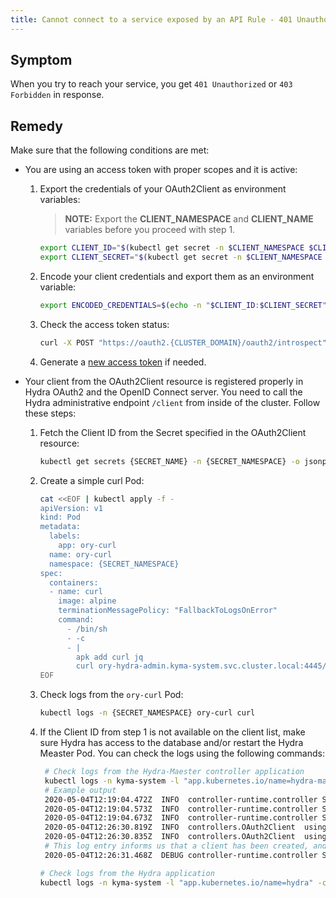 ```yaml
---
title: Cannot connect to a service exposed by an API Rule - 401 Unauthorized or 403 Forbidden
---
```


## Symptom

When you try to reach your service, you get `401 Unauthorized` or `403 Forbidden` in response.

## Remedy

Make sure that the following conditions are met:

- You are using an access token with proper scopes and it is active:

  1. Export the credentials of your OAuth2Client as environment variables:

      > **NOTE:** Export the **CLIENT_NAMESPACE** and **CLIENT_NAME** variables before you proceed with step 1.
      
      ```bash
      export CLIENT_ID="$(kubectl get secret -n $CLIENT_NAMESPACE $CLIENT_NAME -o jsonpath='{.data.client_id}' | base64 --decode)"
      export CLIENT_SECRET="$(kubectl get secret -n $CLIENT_NAMESPACE $CLIENT_NAME -o jsonpath='{.data.client_secret}' | base64 --decode)"
      ```

  2. Encode your client credentials and export them as an environment variable:

      ```bash
      export ENCODED_CREDENTIALS=$(echo -n "$CLIENT_ID:$CLIENT_SECRET" | base64)
      ```

  3. Check the access token status:

      ```bash
      curl -X POST "https://oauth2.{CLUSTER_DOMAIN}/oauth2/introspect" -H "Authorization: Basic $ENCODED_CREDENTIALS" -F "token={ACCESS_TOKEN}"
      ```

  4. Generate a [new access token](../../03-tutorials/00-api-exposure/apix-03-expose-and-secure-workload-oauth2.md#register-an-oauth2-client-and-get-tokens) if needed.

- Your client from the OAuth2Client resource is registered properly in Hydra OAuth2 and the OpenID Connect server. You need to call the Hydra administrative endpoint `/client` from inside of the cluster. Follow these steps:

  1. Fetch the Client ID from the Secret specified in the OAuth2Client resource:

      ```bash
      kubectl get secrets {SECRET_NAME} -n {SECRET_NAMESPACE} -o jsonpath='{ .data.client_id }' | base64 --decode
      ```

  2. Create a simple curl Pod:

      ```bash
      cat <<EOF | kubectl apply -f -
      apiVersion: v1
      kind: Pod
      metadata:
        labels:
          app: ory-curl
        name: ory-curl
        namespace: {SECRET_NAMESPACE}
      spec:
        containers:
        - name: curl
          image: alpine
          terminationMessagePolicy: "FallbackToLogsOnError"
          command:
            - /bin/sh
            - -c
            - |
              apk add curl jq
              curl ory-hydra-admin.kyma-system.svc.cluster.local:4445/clients | jq '.'
      EOF
      ```

  3. Check logs from the `ory-curl` Pod:

      ```bash
      kubectl logs -n {SECRET_NAMESPACE} ory-curl curl
      ```

  4. If the Client ID from step 1 is not available on the client list, make sure Hydra has access to the database and/or restart the Hydra Measter Pod. You can check the logs using the following commands:

     ```bash
      # Check logs from the Hydra-Maester controller application
      kubectl logs -n kyma-system -l "app.kubernetes.io/name=hydra-maester" -c hydra-maester
      # Example output
      2020-05-04T12:19:04.472Z  INFO  controller-runtime.controller Starting EventSource  {"controller": "oauth2client", "source": "kind source: /, Kind="}2020-05-04T12:19:04.472Z  INFO  setup starting manager
      2020-05-04T12:19:04.573Z  INFO  controller-runtime.controller Starting Controller {"controller": "oauth2client"}
      2020-05-04T12:19:04.673Z  INFO  controller-runtime.controller Starting workers  {"controller": "oauth2client", "worker count": 1}
      2020-05-04T12:26:30.819Z  INFO  controllers.OAuth2Client  using default client
      2020-05-04T12:26:30.835Z  INFO  controllers.OAuth2Client  using default client
      # This log entry informs us that a client has been created, and should be visible within Hydra
      2020-05-04T12:26:31.468Z  DEBUG controller-runtime.controller Successfully Reconciled {"controller": "oauth2client", "request": "test-ns/test-client"}
      ```

      ```bash
      # Check logs from the Hydra application
      kubectl logs -n kyma-system -l "app.kubernetes.io/name=hydra" -c hydra
      ```
